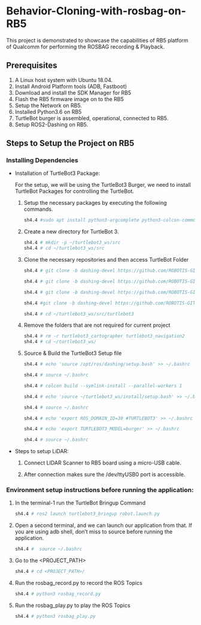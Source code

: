 # Behavior-Cloning-with-rosbag-on-RB5
This project is demonstrated to showcase the capabilities of RB5 platform of Qualcomm for performing the ROSBAG recording &amp; Playback. 

## Prerequisites  

1. A Linux host system with Ubuntu 18.04. 
2. Install Android Platform tools (ADB, Fastboot)  
3. Download and install the SDK Manager for RB5 
4. Flash the RB5 firmware image on to the RB5 
5. Setup the Network on RB5. 
6. Installed Python3.6 on RB5 
7. TurtleBot burger is assembled, operational, connected to RB5. 
8. Setup ROS2-Dashing on RB5. 

 
## Steps to Setup the Project on RB5 

### Installing Dependencies      

- Installation of TurtleBot3 Package:

    For the setup, we will be using the TurtleBot3 Burger, we need to install TurtleBot Packages for controlling the TurtleBot. 

    1. Setup the necessary packages by executing the following commands. 
        ```sh
        sh4.4 #sudo apt install python3-argcomplete python3-colcon-common-extensions libboost-system-dev build-essential
        ```
    2. Create a new directory for TurtleBot 3. 
        ```sh
        sh4.4 # mkdir -p ~/turtlebot3_ws/src  
        sh4.4 # cd ~/turtlebot3_ws/src 
        ```

    3. Clone the necessary repositories and then access TurtleBot Folder 
        ```sh
        sh4.4 # git clone -b dashing-devel https://github.com/ROBOTIS-GIT/hls_lfcd_lds_driver.git 

        sh4.4 # git clone -b dashing-devel https://github.com/ROBOTIS-GIT/turtlebot3_msgs.git  

        sh4.4 # git clone -b dashing-devel https://github.com/ROBOTIS-GIT/turtlebot3.git 

        sh4.4 #git clone -b dashing-devel https://github.com/ROBOTIS-GIT/DynamixelSDK.git 

        sh4.4 # cd ~/turtlebot3_ws/src/turtlebot3   
        ```

    4. Remove the folders that are not required for current project 
        ```sh
        sh4.4 # rm -r turtlebot3_cartographer turtlebot3_navigation2 
        sh4.4 # cd ~/turtlebot3_ws/ 
        ```
    5. Source & Build the TurtleBot3 Setup file 
        ```sh
        sh4.4 # echo 'source /opt/ros/dashing/setup.bash' >> ~/.bashrc 

        sh4.4 # source ~/.bashrc 

        sh4.4 # colcon build --symlink-install --parallel-workers 1 

        sh4.4 # echo 'source ~/turtlebot3_ws/install/setup.bash' >> ~/.bashrc 

        sh4.4 # source ~/.bashrc 

        sh4.4 # echo 'export ROS_DOMAIN_ID=30 #TURTLEBOT3' >> ~/.bashrc 

        sh4.4 # echo 'export TURTLEBOT3_MODEL=burger' >> ~/.bashrc 

        sh4.4 # source ~/.bashrc 
        ```

- Steps to setup LiDAR: 

    1. Connect LIDAR Scanner to RB5 board using a micro-USB cable. 

    2. After connection makes sure the /dev/ttyUSB0 port is accessible. 

### Environment setup instructions before running the application: 

1. In the terminal-1 run the TurtleBot Bringup Command 
    ```sh
    sh4.4 # ros2 launch turtlebot3_bringup robot.launch.py 
    ```
2. Open a second terminal, and we can launch our application from that. If you are using adb shell, don’t miss to source before running the application. 
    ```sh
    sh4.4 #  source ~/.bashrc  
    ```

3. Go to the <PROJECT_PATH> 
    ```sh
    sh4.4 # cd <PROJECT_PATH>/ 
    ```
 
4. Run the rosbag_record.py to record the ROS Topics 
    ```sh
    sh4.4 # python3 rosbag_record.py 
    ```

5. Run the rosbag_play.py to play the ROS Topics 
    ```sh
    sh4.4 # python3 rosbag_play.py 
    ```
